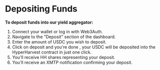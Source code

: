 # Depositing Funds

**To deposit funds into our yield aggregator:**

1. Connect your wallet or log in with Web3Auth.
2. Navigate to the "Deposit" section of the dashboard.
3. Enter the amount of USDC you wish to deposit.
4. Click on deposit and you're done , your USDC will be deposited into the HyperHarvest contract in just one click.
5. You'll receive HH shares representing your deposit.
6. You'll receive an XMTP notification confirming your deposit.
